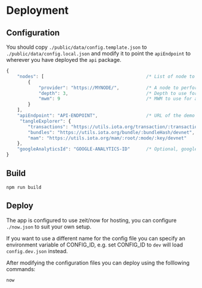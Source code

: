 # Deployment

## Configuration

You should copy `./public/data/config.template.json` to `./public/data/config.local.json` and modify it to point the `apiEndpoint` to wherever you have deployed the `api` package.

```js
{
    "nodes": [                                      /* List of node to load balance across */  
        {
            "provider": "https://MYNODE/",          /* A node to perform Tangle operations */
            "depth": 3,                             /* Depth to use for attaches */
            "mwm": 9                                /* MWM to use for attaches */
        }
    ],
    "apiEndpoint": "API-ENDPOINT",                  /* URL of the demo API */
     "tangleExplorer": {
        "transactions": "https://utils.iota.org/transaction/:transactionHash/devnet",
        "bundles": "https://utils.iota.org/bundle/:bundleHash/devnet",
        "mam": "https://utils.iota.org/mam/:root/:mode/:key/devnet"
    },
    "googleAnalyticsId": "GOOGLE-ANALYTICS-ID"      /* Optional, google analytics id */
}
```

## Build

```shell
npm run build
```

## Deploy

The app is configured to use zeit/now for hosting, you can configure `./now.json` to suit your own setup.

If you want to use a different name for the config file you can specify an environment variable of CONFIG_ID, e.g. set CONFIG_ID to `dev` will load `config.dev.json` instead.

After modifying the configuration files you can deploy using the folllowing commands:

```shell
now
```
